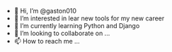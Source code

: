 - 👋 Hi, I’m @gaston010
- 👀 I’m interested in lear new tools for my new career
- 🌱 I’m currently learning Python and Django
- 💞️ I’m looking to collaborate on ...
- 📫 How to reach me ...

<!---
gaston010/gaston010 is a ✨ special ✨ repository because its `README.md` (this file) appears on your GitHub profile.
You can click the Preview link to take a look at your changes.
--->
